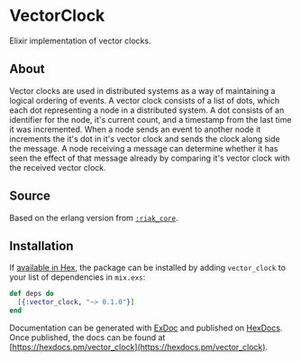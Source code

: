 # VectorClock

Elixir implementation of vector clocks.

## About

Vector clocks are used in distributed systems as a way of maintaining a
logical ordering of events. A vector clock consists of a list of dots,
which each dot representing a node in a distributed system. A dot consists
of an identifier for the node, it's current count, and a timestamp from
the last time it was incremented. When a node sends an event to another
node it increments the it's dot in it's vector clock and sends the clock
along side the message.  A node receiving a message can determine whether
it has seen the effect of that message already by comparing it's vector clock
with the received vector clock.

## Source

Based on the erlang version from
[`:riak_core`](https://github.com/basho/riak_core/blob/develop/src/vclock.erl).

## Installation

If [available in Hex](https://hex.pm/docs/publish), the package can be installed
by adding `vector_clock` to your list of dependencies in `mix.exs`:

```elixir
def deps do
  [{:vector_clock, "~> 0.1.0"}]
end
```

Documentation can be generated with [ExDoc](https://github.com/elixir-lang/ex_doc)
and published on [HexDocs](https://hexdocs.pm). Once published, the docs can
be found at [https://hexdocs.pm/vector_clock](https://hexdocs.pm/vector_clock).
